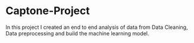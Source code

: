 # Captone-Project
In this project I created an end to end analysis of data from Data Cleaning, Data preprocessing and build the machine learning model.
